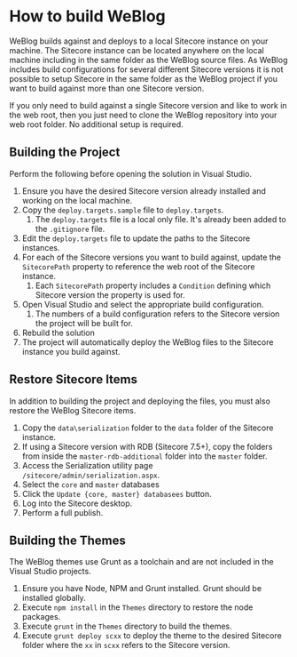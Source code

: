 # How to build WeBlog #

WeBlog builds against and deploys to a local Sitecore instance on your machine. The Sitecore instance can be located anywhere on the local machine including in the same folder as the WeBlog source files. As WeBlog includes build configurations for several different Sitecore versions it is not possible to setup Sitecore in the same folder as the WeBlog project if you want to build against more than one Sitecore version.

If you only need to build against a single Sitecore version and like to work in the web root, then you just need to clone the WeBlog repository into your web root folder. No additional setup is required.

## Building the Project ##

Perform the following before opening the solution in Visual Studio.

1. Ensure you have the desired Sitecore version already installed and working on the local machine.
1. Copy the `deploy.targets.sample` file to `deploy.targets`.
	1. The `deploy.targets` file is a local only file. It's already been added to the `.gitignore` file.
1. Edit the `deploy.targets` file to update the paths to the Sitecore instances.
1. For each of the Sitecore versions you want to build against, update the `SitecorePath` property to reference the web root of the Sitecore instance.
	1. Each `SitecorePath` property includes a `Condition` defining which Sitecore version the property is used for.
1. Open Visual Studio and select the appropriate build configuration.
	1. The numbers of a build configuration refers to the Sitecore version the project will be built for.
1. Rebuild the solution
1. The project will automatically deploy the WeBlog files to the Sitecore instance you build against.

## Restore Sitecore Items ##

In addition to building the project and deploying the files, you must also restore the WeBlog Sitecore items.

1. Copy the `data\serialization` folder to the `data` folder of the Sitecore instance.
1. If using a Sitecore version with RDB (Sitecore 7.5+), copy the folders from inside the `master-rdb-additional` folder into the `master` folder.
1. Access the Serialization utility page `/sitecore/admin/serialization.aspx`.
1. Select the `core` and `master` databases
1. Click the `Update {core, master} databasees` button.
1. Log into the Sitecore desktop.
1. Perform a full publish.

## Building the Themes ##

The WeBlog themes use Grunt as a toolchain and are not included in the Visual Studio projects.

1. Ensure you have Node, NPM and Grunt installed. Grunt should be installed globally.
1. Execute `npm install` in the `Themes` directory to restore the node packages.
1. Execute `grunt` in the `Themes` directory to build the themes.
1. Execute `grunt deploy scxx` to deploy the theme to the desired Sitecore folder where the `xx` in `scxx` refers to the Sitecore version.